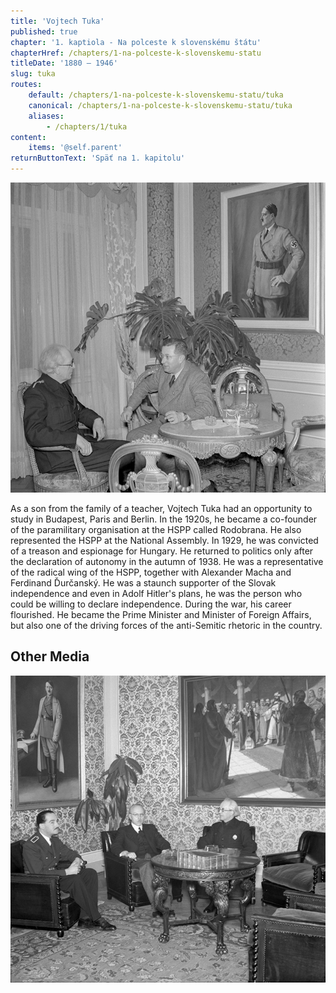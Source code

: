 ```yaml
---
title: 'Vojtech Tuka'
published: true
chapter: '1. kaptiola - Na polceste k slovenskému štátu'
chapterHref: /chapters/1-na-polceste-k-slovenskemu-statu
titleDate: '1880 – 1946'
slug: tuka
routes:
    default: /chapters/1-na-polceste-k-slovenskemu-statu/tuka
    canonical: /chapters/1-na-polceste-k-slovenskemu-statu/tuka
    aliases:
        - /chapters/1/tuka
content:
    items: '@self.parent'
returnButtonText: 'Späť na 1. kapitolu'
---
```


[![Unknown Author. Audience Rooms of the Prime Minister Vojtech Tuka. 1941. SNA, Bratislava – Slovak Press Office](SVK_TMP.140.jpeg)
](https://www.webumenia.sk/dielo/SVK:TMP.140?collection=82)

<span class="drop-cap">A</span>s a son from the family of a teacher, Vojtech Tuka had an opportunity to study in Budapest, Paris and Berlin. In the 1920s, he became a co-founder of the paramilitary organisation at the HSPP called Rodobrana. He also represented the HSPP at the National Assembly. In 1929, he was convicted of a treason and espionage for Hungary. He returned to politics only after the declaration of autonomy in the autumn of 1938. He was a representative of the radical wing of the HSPP, together with Alexander Macha and Ferdinand Ďurčanský. He was a staunch supporter of the Slovak independence and even in Adolf Hitler's plans, he was the person who could be willing to declare independence. During the war, his career flourished. He became the Prime Minister and Minister of Foreign Affairs, but also one of the driving forces of the anti-Semitic rhetoric in the country.

## Other Media
[![Unknown Author. Audience Rooms of the Prime Minister Vojtech Tuka 2. 1941. SNA, Bratislava – Slovak Press Office](SVK_TMP.141.jpeg)](https://www.webumenia.sk/dielo/SVK:TMP.141?collection=82)